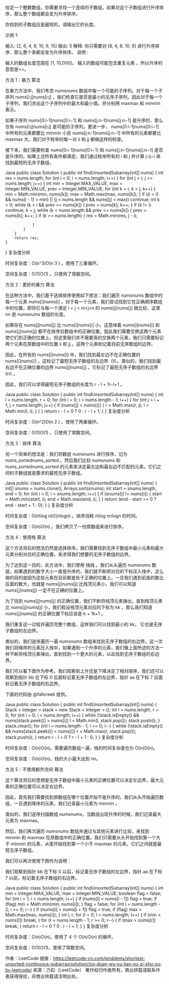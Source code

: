 给定一个整数数组，你需要寻找一个连续的子数组，如果对这个子数组进行升序排序，那么整个数组都会变为升序排序。

你找到的子数组应是最短的，请输出它的长度。

示例 1:

输入: [2, 6, 4, 8, 10, 9, 15]
输出: 5
解释: 你只需要对 [6, 4, 8, 10, 9] 进行升序排序，那么整个表都会变为升序排序。
说明 :

输入的数组长度范围在 [1, 10,000]。
输入的数组可能包含重复元素 ，所以升序的意思是<=。


方法 1：暴力
算法

在暴力方法中，我们考虑 numsnums 数组中每一个可能的子序列。对于每一个子序列 nums[i:j]nums[i:j] ，我们检查它是否是最小的无序子序列。因此对于每一个子序列，我们求出这个子序列中的最大和最小值，并分别用 maxmax 和 minmin 表示。

如果子序列 nums[0:i-1]nums[0:i−1] 和 nums[j:n-1]nums[j:n−1] 是升序的，那么仅有 nums[i:j]nums[i:j] 是可能的子序列。更进一步， nums[0:i-1]nums[0:i−1] 中所有的元素都要比 minmin 小且 nums[j:n-1]nums[j:n−1] 中所有的元素都要比 maxmax 大。我们对于枚举的每一对 ii 和 jj 都做这样的检查。

接下来，我们需要检查 nums[0:i-1]nums[0:i−1] 和 nums[j:n-1]nums[j:n−1] 是否是升序的。如果上述所有条件都满足，我们通过枚举所有的 i 和 j 并计算 j-ij−i 来找到最短的无序子数组。

Java
public class Solution {
    public int findUnsortedSubarray(int[] nums) {
        int res = nums.length;
        for (int i = 0; i < nums.length; i++) {
            for (int j = i; j <= nums.length; j++) {
                int min = Integer.MAX_VALUE, max = Integer.MIN_VALUE, prev = Integer.MIN_VALUE;
                for (int k = i; k < j; k++) {
                    min = Math.min(min, nums[k]);
                    max = Math.max(max, nums[k]);
                }
                if ((i > 0 && nums[i - 1] > min) || (j < nums.length && nums[j] < max))
                    continue;
                int k = 0;
                while (k < i && prev <= nums[k]) {
                    prev = nums[k];
                    k++;
                }
                if (k != i)
                    continue;
                k = j;
                while (k < nums.length && prev <= nums[k]) {
                    prev = nums[k];
                    k++;
                }
                if (k == nums.length) {
                    res = Math.min(res, j - i);

                }
            }
        }
        return res;
    }
}
复杂度分析

时间复杂度：O(n^3)O(n 
3
 ) 。使用了三重循环。

空间复杂度：O(1)O(1) 。只使用了常数空间。

方法 2：更好的暴力
算法

在这种方法中，我们基于选择排序使用如下想法：我们遍历 numsnums 数组中的每一个元素 nums[i]nums[i] 。对于每一个元素，我们尝试找到它在正确顺序数组中的位置，即将它与每一个满足 i < j < ni<j<n 的 nums[j]nums[j] 做比较，这里 nn 是 numsnums 数组的长度。

如果存在 nums[j]nums[j] 比 nums[i]nums[i] 小，这意味着 nums[i]nums[i] 和 nums[j]nums[j] 都不在排序后数组中的正确位置。因此我们需要交换这两个元素使它们到正确的位置上。但这里我们并不需要真的交换两个元素，我们只需要标记两个元素在原数组中的位置 ii 和 jj 。这两个元素标记着目前无序数组的边界。

因此，在所有的 nums[i]nums[i] 中，我们找到最左边不在正确位置的 nums[i]nums[i] ，这标记了最短无序子数组的左边界（ll）。类似的，我们找到最右边不在正确位置的边界 nums[j]nums[j] ，它标记了最短无序子数组的右边界 (rr) 。



因此，我们可以求得最短无序子数组的长度为 r - l + 1r−l+1 。

Java
public class Solution {
    public int findUnsortedSubarray(int[] nums) {
        int l = nums.length, r = 0;
        for (int i = 0; i < nums.length - 1; i++) {
            for (int j = i + 1; j < nums.length; j++) {
                if (nums[j] < nums[i]) {
                    r = Math.max(r, j);
                    l = Math.min(l, i);
                }
            }
        }
        return r - l < 0 ? 0 : r - l + 1;
    }
}
复杂度分析

时间复杂度：O(n^2)O(n 
2
 ) 。使用了两重循环。

空间复杂度：O(1)O(1) 。只使用了常数空间。

方法 3：排序
算法

另一个简单的想法是：我们将数组 numsnums 进行排序，记为 nums\_sortednums_sorted 。然后我们比较 numsnums 和 nums\_sortednums_sorted 的元素来决定最左边和最右边不匹配的元素。它们之间的子数组就是要求的最短无序子数组。

Java
public class Solution {
    public int findUnsortedSubarray(int[] nums) {
        int[] snums = nums.clone();
        Arrays.sort(snums);
        int start = snums.length, end = 0;
        for (int i = 0; i < snums.length; i++) {
            if (snums[i] != nums[i]) {
                start = Math.min(start, i);
                end = Math.max(end, i);
            }
        }
        return (end - start >= 0 ? end - start + 1 : 0);
    }
}
复杂度分析

时间复杂度：O(n\log n)O(nlogn) 。排序消耗 n\log nnlogn 的时间。

空间复杂度：O(n)O(n) 。我们拷贝了一份原数组来进行排序。

方法 4：使用栈
算法

这个方法背后的想法仍然是选择排序。我们需要找到无序子数组中最小元素和最大元素分别对应的正确位置，来求得我们想要的无序子数组的边界。

为了达到这一目的，此方法中，我们使用 栈栈 。我们从头遍历 numsnums 数组，如果遇到的数字大小一直是升序的，我们就不断把对应的下标压入栈中，这么做的目的是因为这些元素在目前都是处于正确的位置上。一旦我们遇到前面的数比后面的数大，也就是 nums[j]nums[j] 比栈顶元素小，我们可以知道 nums[j]nums[j] 一定不在正确的位置上。

为了找到 nums[j]nums[j] 的正确位置，我们不断将栈顶元素弹出，直到栈顶元素比 nums[j]nums[j] 小，我们假设栈顶元素对应的下标为 kk ，那么我们知道 nums[j]nums[j] 的正确位置下标应该是 k + 1k+1 。

我们重复这一过程并遍历完整个数组，这样我们可以找到最小的 kk， 它也是无序子数组的左边界。

类似的，我们逆序遍历一遍 numsnums 数组来找到无序子数组的右边界。这一次我们将降序的元素压入栈中，如果遇到一个升序的元素，我们像上面所述的方法一样不断将栈顶元素弹出，直到找到一个更大的元素，以此找到无序子数组的右边界。

我们可以看下图作为参考。我们观察到上升还是下降决定了相对顺序，我们还可以观察到指针 bb 在下标 0 后面标记着无序子数组的左边界，指针 aa 在下标 7 前面标记着无序子数组的右边界。



下面的代码由 @fallcreek 提供。

Java
public class Solution {
    public int findUnsortedSubarray(int[] nums) {
        Stack < Integer > stack = new Stack < Integer > ();
        int l = nums.length, r = 0;
        for (int i = 0; i < nums.length; i++) {
            while (!stack.isEmpty() && nums[stack.peek()] > nums[i])
                l = Math.min(l, stack.pop());
            stack.push(i);
        }
        stack.clear();
        for (int i = nums.length - 1; i >= 0; i--) {
            while (!stack.isEmpty() && nums[stack.peek()] < nums[i])
                r = Math.max(r, stack.pop());
            stack.push(i);
        }
        return r - l > 0 ? r - l + 1 : 0;
    }
}
复杂度分析

时间复杂度：O(n)O(n)。需要遍历数组一遍，栈的时间复杂度也为 O(n)O(n)。

空间复杂度：O(n)O(n)。栈的大小最大达到 nn。

方法 5：不使用额外空间
算法

这个算法背后的思想是无序子数组中最小元素的正确位置可以决定左边界，最大元素的正确位置可以决定右边界。

因此，首先我们需要找到原数组在哪个位置开始不是升序的。我们从头开始遍历数组，一旦遇到降序的元素，我们记录最小元素为 minmin 。

类似的，我们逆序扫描数组 numsnums，当数组出现升序的时候，我们记录最大元素为 maxmax。

然后，我们再次遍历 numsnums 数组并通过与其他元素进行比较，来找到 minmin 和 maxmax 在原数组中的正确位置。我们只需要从头开始找到第一个大于 minmin 的元素，从尾开始找到第一个小于 maxmax 的元素，它们之间就是最短无序子数组。

我们可以再次使用下图作为说明：



我们观察到指针 bb 在下标 0 以后，标记着无序子数组的左边界，指针 aa 在下标 7 以前，标记着无序子数组的右边界。

Java
public class Solution {
    public int findUnsortedSubarray(int[] nums) {
        int min = Integer.MAX_VALUE, max = Integer.MIN_VALUE;
        boolean flag = false;
        for (int i = 1; i < nums.length; i++) {
            if (nums[i] < nums[i - 1])
                flag = true;
            if (flag)
                min = Math.min(min, nums[i]);
        }
        flag = false;
        for (int i = nums.length - 2; i >= 0; i--) {
            if (nums[i] > nums[i + 1])
                flag = true;
            if (flag)
                max = Math.max(max, nums[i]);
        }
        int l, r;
        for (l = 0; l < nums.length; l++) {
            if (min < nums[l])
                break;
        }
        for (r = nums.length - 1; r >= 0; r--) {
            if (max > nums[r])
                break;
        }
        return r - l < 0 ? 0 : r - l + 1;
    }
}
复杂度分析

时间复杂度：O(n)O(n)。使用了 4 个 O(n)O(n) 的循环。

空间复杂度：O(1)O(1)。使用了常数空间。

作者：LeetCode
链接：https://leetcode-cn.com/problems/shortest-unsorted-continuous-subarray/solution/zui-duan-wu-xu-lian-xu-zi-shu-zu-by-leetcode/
来源：力扣（LeetCode）
著作权归作者所有。商业转载请联系作者获得授权，非商业转载请注明出处。